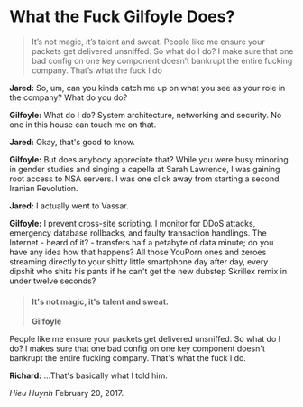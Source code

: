 # What the Fuck Gilfoyle Does? 

> It’s not magic, it’s talent and sweat. People like me ensure your packets get delivered unsniffed. So what do I do? I make sure that one bad config on one key component doesn’t bankrupt the entire fucking company. That’s what the fuck I do

**Jared:** So, um, can you kinda catch me up on what you see as your role in the company? What do you do? 

**Gilfoyle:** What do I do? System architecture, networking and security. No one in this house can touch me on that.  

**Jared:** Okay, that's good to know. 

**Gilfoyle:** But does anybody appreciate that? While you were busy minoring in gender studies and singing a capella at Sarah Lawrence, I was gaining root access to NSA servers. I was one click away from starting a second Iranian Revolution. 

**Jared:** I actually went to Vassar. 

**Gilfoyle:** I prevent cross-site scripting. 
I monitor for DDoS attacks, emergency database rollbacks, and faulty transaction handlings. 
The Internet - heard of it? - transfers half a petabyte of data minute; 
do you have any idea how that happens? 
All those YouPorn ones and zeroes streaming directly to your shitty little smartphone day after day, 
every dipshit who shits his pants if he can't get the new dubstep Skrillex remix in under twelve seconds? 

> #### It's not magic, it's talent and sweat.
> **Gilfoyle** 

People like me ensure your packets get delivered unsniffed. 
So what do I do? 
I makes sure that one bad config on one key component doesn't bankrupt the entire fucking company. 
That's what the fuck I do. 

**Richard:** ...That's basically what I told him.

*Hieu Huynh* February 20, 2017.